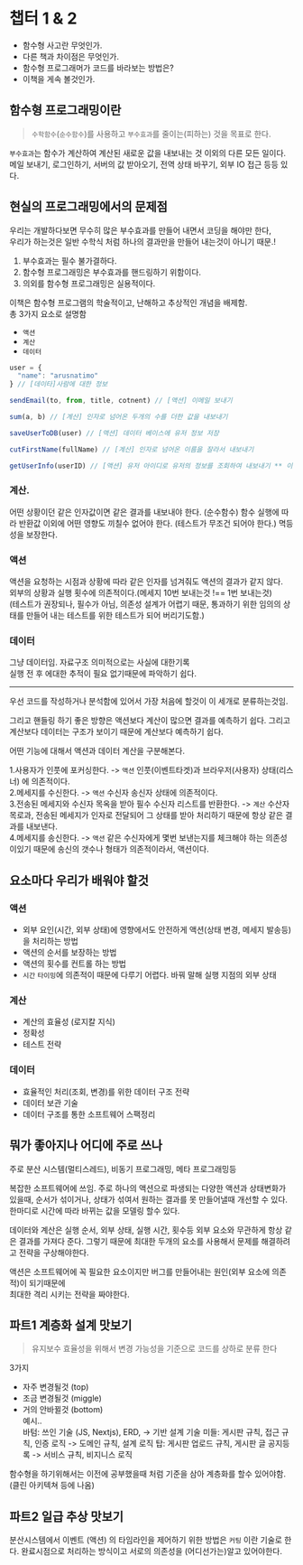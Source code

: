 # 챕터 1 & 2


- 함수형 사고란 무엇인가.
- 다른 책과 차이점은 무엇인가.
- 함수형 프로그래머가 코드를 바라보는 방법은?
- 이책을 게속 볼것인가.

## 함수형 프로그래밍이란  


> `수학함수`(`순수함수`)를 사용하고 `부수효과`를 줄이는(피하는) 것을 목표로 한다.

`부수효과`는 함수가 계산하여 계산된 새로운 값을 내보내는 것 이외의 다른 모든 일이다.   
메일 보내기, 로그인하기, 서버의 값 받아오기, 전역 상태 바꾸기, 외부 IO 접근 등등 있다.

## 현실의 프로그래밍에서의 문제점  

우리는 개발하다보면 무수히 많은 부수효과를 만들어 내면서 코딩을 해야만 한다,  
우리가 하는것은 일반 수학식 처럼 하나의 결과만을 만들어 내는것이 아니기 때문.!  

1. 부수효과는 필수 불가결하다.
2. 함수형 프로그래밍은 부수효과를 핸드링하기 위함이다.
3. 의외를 함수형 프로그래밍은 실용적이다.

이책은 함수형 프로그램의 학술적이고, 난해하고 추상적인 개념을 배제함.  
총 3가지 요소로 설명함
- `액션`
- `계산`
- `데이터`

```js
user = {
  "name": "arusnatimo"
} // [데이타]사람에 대한 정보 

sendEmail(to, from, title, cotnent) // [액션] 이메일 보내기

sum(a, b) // [계산] 인자로 넘어온 두개의 수를 더한 값을 내보내기

saveUserToDB(user) // [액션] 데이터 베이스에 유저 정보 저장

cutFirstName(fullName) // [계산] 인자로 넘어온 이름을 잘라서 내보내기

getUserInfo(userID) // [액션] 유저 아이디로 유저의 정보를 조회하여 내보내기 ** 이건 외부정보에 의존적인 함수이기 때문에 액션이라고 할수 있음.
```

### 계산.  
어떤 상황이던 같은 인자값이면 같은 결과를 내보내야 한다. (순수함수)
함수 실행에 따라 반환값 이외에 어떤 영향도 끼칠수 없어야 한다. (테스트가 무조건 되어야 한다.)
멱등성을 보장한다.

### 액션  
액션을 요청하는 시점과 상황에 따라 같은 인자를 넘겨줘도 액션의 결과가  같지 않다.  
외부의 상황과 실행 횟수에 의존적이다.(메세지 10번 보내는것 !== 1번 보내는것)   
(테스트가 권장되나, 필수가 아님, 의존성 설계가 어렵기 때문, 통과하기 위한 임의의 상태를 만들어 내는 테스트를 위한 테스트가 되어 버리기도함.)

### 데이터  
그냥 데이터임. 자료구조 의미적으로는 사실에 대한기록  
실행 전 후 에대한 추적이 필요 없기때문에 파악하기 쉽다.

---

우선 코드를 작성하거나 분석함에 있어서 가장 처음에 할것이 이 세개로 분류하는것임.

그리고 핸들링 하기 좋은 방향은 액션보다 계산이 많으면 결과를 예측하기 쉽다. 그리고 계산보다 데이터는 구조가 보이기 때문에 계산보다 예측하기 쉽다.

어떤 기능에 대해서 액션과 데이터 계산을 구분해본다.

1.사용자가 인풋에 포커싱한다. -> `액션` 인풋(이벤트타겟)과 브라우저(사용자) 상태(리스너) 에 의존적이다.  
2.메세지를 수신한다. -> `액션` 수신자 송신자 상태에 의존적이다.  
3.전송된 메세지와 수신자 목옥을 받아 필수 수신자 리스트를 반환한다. -> `계산` 수산자 목로과, 전송된 메세지가 인자로 전달되어 그 상태를 받아 처리하기 때문에 항상 같은 결과를 내보낸다.  
4.메세지를 송신한다. -> `액션` 같은 수신자에게 몇번 보낸는지를 체크해야 하는 의존성이있기 때문에 송신의 갯수나 형태가 의존적이라서, 액션이다.

## 요소마다 우리가 배워야 할것

### 액션

- 외부 요인(시간, 외부 상태)에 영향에서도 안전하게 액션(상태 변경, 메세지 발송등)을 처리하는 방법
- 액션의 순서를 보장하는 방법
- 액션의 횟수를 컨트롤 하는 방법
- `시간` `타이밍`에 의존적이 때문에 다루기 어렵다. 바꿔 말해 실행 지점의 외부 상태

### 계산

- 계산의 효율성 (로지칼 지식)
- 정확성
- 테스트 전략

### 데이터

- 효율적인 처리(조회, 변경)를 위한 데이터 구조 전략
- 데이터 보관 기술
- 데이터 구조를 통한 소프트웨어 스팩정리

## 뭐가 좋아지나 어디에 주로 쓰나 

주로 분산 시스템(멀티스레드), 비동기 프로그래밍, 메타 프로그래밍등

복잡한 소프트웨어에 쓰임.  주로 하나의 액션으로 파생되는 다양한 액션과 상태변화가 있을때, 순서가 섞이거나, 상태가 섞여서 원하는 결과를 못 만들어낼때 개선할 수 있다.  
한마디로 시간에 따라 바뀌는 값을 모델링 할수 있다.

데이터와 계산은 실행 순서, 외부 상태, 실행 시간, 횟수등 외부 요소와 무관하게 항상 같은 결과를 가져다 준다.
그렇기 때문에 최대한 두개의 요소를 사용해서 문제를 해결하려고 전략을 구상해야한다.  

액션은 소프트웨어에 꼭 필요한 요소이지만 버그를 만들어내는 원인(외부 요소에 의존적)이 되기때문에  
최대한 격리 시키는 전략을 짜야한다.  



## 파트1 계층화 설계 맛보기

> 유지보수 효율성을 위해서 변경 가능성을 기준으로 코드를 상하로 분류 한다

3가지  

- 자주 변경될것 (top)
- 조금 변경될것 (miggle)
- 거의 안바뀔것 (bottom)  
예시..  
바텀: 쓰인 기술 (JS, Nextjs), ERD,  -> 기반 설계 기술
미들: 게시판 규칙, 접근 규칙, 인증 로직 -> 도메인 규칙, 설계 로직
탑: 게시판 업로드 규칙, 게시판 글 공지등록 -> 서비스 규칙, 비지니스 로직

함수형을 하기위해서는 이전에 공부했을때 처럼 기준을 삼아 계층화를 할수 있어야함. (클린 아키텍쳐 등에 나옴)

## 파트2 일급 추상 맛보기

분산시스템에서 이벤트 (액션) 의 타임라인을 제어하기 위한 방법은 `커팅` 이란 기술로 한다.
완료시점으로 처리하는 방식이고 서로의 의존성을 (어디선가는)알고 있어야한다. 

